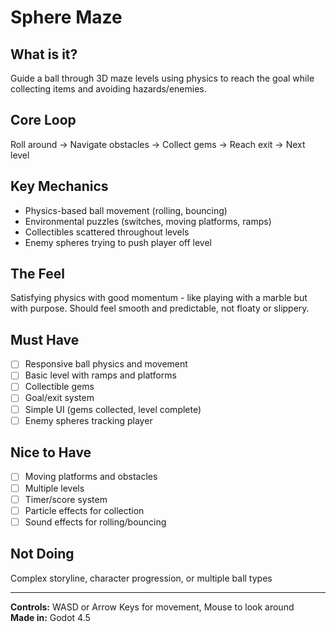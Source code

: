 # Sphere Maze

## What is it?
Guide a ball through 3D maze levels using physics to reach the goal while collecting items and avoiding hazards/enemies.

## Core Loop
Roll around → Navigate obstacles → Collect gems → Reach exit → Next level

## Key Mechanics
- Physics-based ball movement (rolling, bouncing)
- Environmental puzzles (switches, moving platforms, ramps)
- Collectibles scattered throughout levels
- Enemy spheres trying to push player off level

## The Feel
Satisfying physics with good momentum - like playing with a marble but with purpose. Should feel smooth and predictable, not floaty or slippery.

## Must Have
- [ ] Responsive ball physics and movement
- [ ] Basic level with ramps and platforms
- [ ] Collectible gems
- [ ] Goal/exit system
- [ ] Simple UI (gems collected, level complete)
- [ ] Enemy spheres tracking player

## Nice to Have
- [ ] Moving platforms and obstacles
- [ ] Multiple levels
- [ ] Timer/score system
- [ ] Particle effects for collection
- [ ] Sound effects for rolling/bouncing

## Not Doing
Complex storyline, character progression, or multiple ball types

---
**Controls:** WASD or Arrow Keys for movement, Mouse to look around  
**Made in:** Godot 4.5
